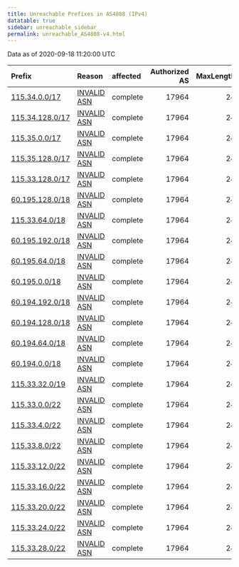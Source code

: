 ```yaml
---
title: Unreachable Prefixes in AS4808 (IPv4)
datatable: true
sidebar: unreachable_sidebar
permalink: unreachable_AS4808-v4.html
---
```


Data as of 2020-09-18 11:20:00 UTC


<div class="datatable-begin"></div>

| Prefix                                                   | Reason                                                                                                | affected   |   Authorized AS |   MaxLength | Anchor                                       |   unreachable /24s |
|:---------------------------------------------------------|:------------------------------------------------------------------------------------------------------|:-----------|----------------:|------------:|:---------------------------------------------|-------------------:|
| [115.34.0.0/17](https://stat.ripe.net/115.34.0.0/17)     | [INVALID ASN](https://rpki-validator.ripe.net/announcement-preview?asn=AS4808&prefix=115.34.0.0/17)   | complete   |           17964 |          24 | [APNIC](unreachable_APNIC_RPKI_Root-v4.html) |                128 |
| [115.34.128.0/17](https://stat.ripe.net/115.34.128.0/17) | [INVALID ASN](https://rpki-validator.ripe.net/announcement-preview?asn=AS4808&prefix=115.34.128.0/17) | complete   |           17964 |          24 | [APNIC](unreachable_APNIC_RPKI_Root-v4.html) |                128 |
| [115.35.0.0/17](https://stat.ripe.net/115.35.0.0/17)     | [INVALID ASN](https://rpki-validator.ripe.net/announcement-preview?asn=AS4808&prefix=115.35.0.0/17)   | complete   |           17964 |          24 | [APNIC](unreachable_APNIC_RPKI_Root-v4.html) |                128 |
| [115.35.128.0/17](https://stat.ripe.net/115.35.128.0/17) | [INVALID ASN](https://rpki-validator.ripe.net/announcement-preview?asn=AS4808&prefix=115.35.128.0/17) | complete   |           17964 |          24 | [APNIC](unreachable_APNIC_RPKI_Root-v4.html) |                128 |
| [115.33.128.0/17](https://stat.ripe.net/115.33.128.0/17) | [INVALID ASN](https://rpki-validator.ripe.net/announcement-preview?asn=AS4808&prefix=115.33.128.0/17) | complete   |           17964 |          24 | [APNIC](unreachable_APNIC_RPKI_Root-v4.html) |                128 |
| [60.195.128.0/18](https://stat.ripe.net/60.195.128.0/18) | [INVALID ASN](https://rpki-validator.ripe.net/announcement-preview?asn=AS4808&prefix=60.195.128.0/18) | complete   |           17964 |          24 | [APNIC](unreachable_APNIC_RPKI_Root-v4.html) |                 64 |
| [115.33.64.0/18](https://stat.ripe.net/115.33.64.0/18)   | [INVALID ASN](https://rpki-validator.ripe.net/announcement-preview?asn=AS4808&prefix=115.33.64.0/18)  | complete   |           17964 |          24 | [APNIC](unreachable_APNIC_RPKI_Root-v4.html) |                 64 |
| [60.195.192.0/18](https://stat.ripe.net/60.195.192.0/18) | [INVALID ASN](https://rpki-validator.ripe.net/announcement-preview?asn=AS4808&prefix=60.195.192.0/18) | complete   |           17964 |          24 | [APNIC](unreachable_APNIC_RPKI_Root-v4.html) |                 64 |
| [60.195.64.0/18](https://stat.ripe.net/60.195.64.0/18)   | [INVALID ASN](https://rpki-validator.ripe.net/announcement-preview?asn=AS4808&prefix=60.195.64.0/18)  | complete   |           17964 |          24 | [APNIC](unreachable_APNIC_RPKI_Root-v4.html) |                 64 |
| [60.195.0.0/18](https://stat.ripe.net/60.195.0.0/18)     | [INVALID ASN](https://rpki-validator.ripe.net/announcement-preview?asn=AS4808&prefix=60.195.0.0/18)   | complete   |           17964 |          24 | [APNIC](unreachable_APNIC_RPKI_Root-v4.html) |                 64 |
| [60.194.192.0/18](https://stat.ripe.net/60.194.192.0/18) | [INVALID ASN](https://rpki-validator.ripe.net/announcement-preview?asn=AS4808&prefix=60.194.192.0/18) | complete   |           17964 |          24 | [APNIC](unreachable_APNIC_RPKI_Root-v4.html) |                 64 |
| [60.194.128.0/18](https://stat.ripe.net/60.194.128.0/18) | [INVALID ASN](https://rpki-validator.ripe.net/announcement-preview?asn=AS4808&prefix=60.194.128.0/18) | complete   |           17964 |          24 | [APNIC](unreachable_APNIC_RPKI_Root-v4.html) |                 64 |
| [60.194.64.0/18](https://stat.ripe.net/60.194.64.0/18)   | [INVALID ASN](https://rpki-validator.ripe.net/announcement-preview?asn=AS4808&prefix=60.194.64.0/18)  | complete   |           17964 |          24 | [APNIC](unreachable_APNIC_RPKI_Root-v4.html) |                 64 |
| [60.194.0.0/18](https://stat.ripe.net/60.194.0.0/18)     | [INVALID ASN](https://rpki-validator.ripe.net/announcement-preview?asn=AS4808&prefix=60.194.0.0/18)   | complete   |           17964 |          24 | [APNIC](unreachable_APNIC_RPKI_Root-v4.html) |                 64 |
| [115.33.32.0/19](https://stat.ripe.net/115.33.32.0/19)   | [INVALID ASN](https://rpki-validator.ripe.net/announcement-preview?asn=AS4808&prefix=115.33.32.0/19)  | complete   |           17964 |          24 | [APNIC](unreachable_APNIC_RPKI_Root-v4.html) |                 32 |
| [115.33.0.0/22](https://stat.ripe.net/115.33.0.0/22)     | [INVALID ASN](https://rpki-validator.ripe.net/announcement-preview?asn=AS4808&prefix=115.33.0.0/22)   | complete   |           17964 |          24 | [APNIC](unreachable_APNIC_RPKI_Root-v4.html) |                  4 |
| [115.33.4.0/22](https://stat.ripe.net/115.33.4.0/22)     | [INVALID ASN](https://rpki-validator.ripe.net/announcement-preview?asn=AS4808&prefix=115.33.4.0/22)   | complete   |           17964 |          24 | [APNIC](unreachable_APNIC_RPKI_Root-v4.html) |                  4 |
| [115.33.8.0/22](https://stat.ripe.net/115.33.8.0/22)     | [INVALID ASN](https://rpki-validator.ripe.net/announcement-preview?asn=AS4808&prefix=115.33.8.0/22)   | complete   |           17964 |          24 | [APNIC](unreachable_APNIC_RPKI_Root-v4.html) |                  4 |
| [115.33.12.0/22](https://stat.ripe.net/115.33.12.0/22)   | [INVALID ASN](https://rpki-validator.ripe.net/announcement-preview?asn=AS4808&prefix=115.33.12.0/22)  | complete   |           17964 |          24 | [APNIC](unreachable_APNIC_RPKI_Root-v4.html) |                  4 |
| [115.33.16.0/22](https://stat.ripe.net/115.33.16.0/22)   | [INVALID ASN](https://rpki-validator.ripe.net/announcement-preview?asn=AS4808&prefix=115.33.16.0/22)  | complete   |           17964 |          24 | [APNIC](unreachable_APNIC_RPKI_Root-v4.html) |                  4 |
| [115.33.20.0/22](https://stat.ripe.net/115.33.20.0/22)   | [INVALID ASN](https://rpki-validator.ripe.net/announcement-preview?asn=AS4808&prefix=115.33.20.0/22)  | complete   |           17964 |          24 | [APNIC](unreachable_APNIC_RPKI_Root-v4.html) |                  4 |
| [115.33.24.0/22](https://stat.ripe.net/115.33.24.0/22)   | [INVALID ASN](https://rpki-validator.ripe.net/announcement-preview?asn=AS4808&prefix=115.33.24.0/22)  | complete   |           17964 |          24 | [APNIC](unreachable_APNIC_RPKI_Root-v4.html) |                  4 |
| [115.33.28.0/22](https://stat.ripe.net/115.33.28.0/22)   | [INVALID ASN](https://rpki-validator.ripe.net/announcement-preview?asn=AS4808&prefix=115.33.28.0/22)  | complete   |           17964 |          24 | [APNIC](unreachable_APNIC_RPKI_Root-v4.html) |                  4 |

<div class="datatable-end"></div>
